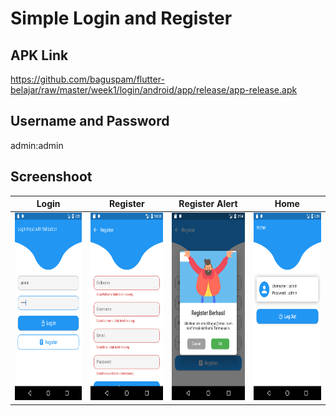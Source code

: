# Simple Login and Register
## APK Link
<a href="https://github.com/baguspam/flutter-belajar/raw/master/week1/login/android/app/release/app-release.apk">https://github.com/baguspam/flutter-belajar/raw/master/week1/login/android/app/release/app-release.apk</a>

## Username and Password
admin:admin

## Screenshoot
Login | Register | Register Alert | Home
:------------------------------:|:------------------------------:|:------------------------------:|:------------------------------:
<img src="https://github.com/baguspam/flutter-belajar/blob/master/week2/login_input/screenshoot/1.png" height="300"> | <img src="https://github.com/baguspam/flutter-belajar/blob/master/week2/login_input/screenshoot/2.png" height="300"> | <img src="https://github.com/baguspam/flutter-belajar/blob/master/week2/login_input/screenshoot/3.png" height="300"> | <img src="https://github.com/baguspam/flutter-belajar/blob/master/week2/login_input/screenshoot/4.png" height="300">

